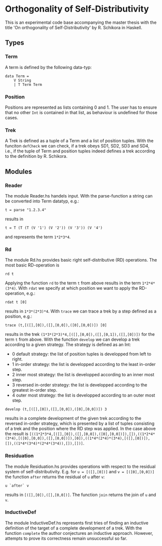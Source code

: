 # Orthogonality of Self-Distributivity

This is an experimental code base accompanying the master thesis with the title 'On orthogonality of Self-Distributivity' by R. Schikora in Haskell.

## Types

### Term

A term is defined by the following data-typ:

```
data Term = 
    V String
    | T Term Term
```

### Position

Positions are represented as lists containing 0 and 1. The user has to ensure that no other `Int` 
is contained in that list, as behaviour is undefined for those cases. 

### Trek

A Trek is defined as a tuple of a Term and a list of position tuples. With the funciton `defCheck` we can check, if a trek obeys SD1, SD2, SD3 and SD4,
i.e., if the tuple of Term and position tuples indeed defines a trek according to the definition by R. Schikora.

## Modules

### Reader

The module Reader.hs handels input. With the parse-function a string can be converted into Term datatyp, e.g.:

```
t = parse "1.2.3.4"
```

results in 

```
t = T (T (T (V '1') (V '2')) (V '3')) (V '4')
```

and represents the term `1*2*3*4`.

### Rd

The module Rd.hs provides basic right self-distributive (RD) operations. The most basic RD-operation is

```
rd t
```

Applying the function `rd` to the term `t` from above results in the term `1*2*4*(3*4)`. With `rdat` we specify at which position we want to apply the RD-operation, e.g.:

```
rdat t [0]
```

results in `1*3*(2*3)*4`. With `trace` we can trace a trek by a step defined as a position, e.g.:

```
trace (t,[([],[0]),([],[0,0]),([0],[0,0])]) [0]
```

results in the trek `(1*3*(2*3)*4,[([],[0,0]),([],[0,1]),([],[0])])` for the term `t` from above. With the function `develop` we can develop a trek according to a given strategy. The strategy is defined as an Int:
- 0 default strategy: the list of position tuples is developped from left to right.
- 1 in-order strategy: the list is developped according to the least in-order step.
- 2 inner most strategy: the list is developped according to an inner most step.
- 3 reversed in-order strategy: the list is developped according to the greatest in-order step.
- 4 outer most strategy: the list is developped according to an outer most step.

```
develop (t,[([],[0]),([],[0,0]),([0],[0,0])]) 3
```

results in a complete development of the given trek according to the reversed in-order strategy, which is presented by a list of tuples consisting of a trek and the position where the RD step was applied. In the case above the result is `[((1*2*3*4,[([],[0]),([],[0,0]),([0],[0,0])]),[]),((1*2*4*(3*4),[([0],[0,0]),([],[0,0])]),[0]),((1*4*(2*4)*(3*4),[([],[0])]),[]),((1*4*(3*4)*(2*4*(3*4)),[]),[])]`.

### Residuation

The module Residuation.hs provides operations with respect to the residual system of self-distributivity. E.g. for `u = [([],[0])]` and `v = [([0],[0,0])]` the function `after` returns the residual of `u` after `v`:

```
u `after` v
```

results in `[([],[0]),([],[0,0])]`. The function `join` returns the join of `u` and `v`.

### InductiveDef

The module InductiveDef.hs represents first tries of finding an inductive definition of the target of a complete development of a trek. With the function `complete` the author conjectures an inductive approach. However, attempts to prove its correctness remain unsuccessful so far.
